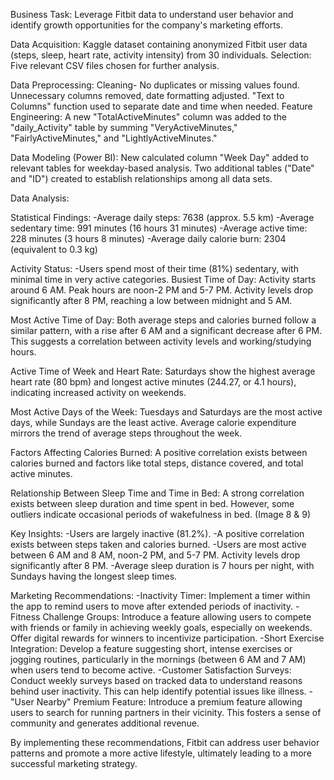 Business Task: 
Leverage Fitbit data to understand user behavior and identify growth opportunities for the company's marketing efforts.

Data Acquisition:
Kaggle dataset containing anonymized Fitbit user data (steps, sleep, heart rate, activity intensity) from 30 individuals.
Selection: Five relevant CSV files chosen for further analysis.

Data Preprocessing:
Cleaning-  No duplicates or missing values found. Unnecessary columns removed, date formatting adjusted. "Text to Columns" function used to separate date and time when needed.
Feature Engineering: A new "TotalActiveMinutes" column was added to the "daily_Activity" table by summing "VeryActiveMinutes," "FairlyActiveMinutes," and "LightlyActiveMinutes."

Data Modeling (Power BI):
New calculated column "Week Day" added to relevant tables for weekday-based analysis.
Two additional tables ("Date" and "ID") created to establish relationships among all data sets.

Data Analysis:

Statistical Findings:
-Average daily steps: 7638 (approx. 5.5 km)
-Average sedentary time: 991 minutes (16 hours 31 minutes)
-Average active time: 228 minutes (3 hours 8 minutes)
-Average daily calorie burn: 2304 (equivalent to 0.3 kg)

Activity Status:
-Users spend most of their time (81%) sedentary, with minimal time in very active categories.
Busiest Time of Day:
Activity starts around 6 AM.
Peak hours are noon-2 PM and 5-7 PM.
Activity levels drop significantly after 8 PM, reaching a low between midnight and 5 AM. 

Most Active Time of Day:
Both average steps and calories burned follow a similar pattern, with a rise after 6 AM and a significant decrease after 6 PM. This suggests a correlation between activity levels and working/studying hours.

Active Time of Week and Heart Rate:
Saturdays show the highest average heart rate (80 bpm) and longest active minutes (244.27, or 4.1 hours), indicating increased activity on weekends.

Most Active Days of the Week:
Tuesdays and Saturdays are the most active days, while Sundays are the least active. 
Average calorie expenditure mirrors the trend of average steps throughout the week. 

Factors Affecting Calories Burned:
A positive correlation exists between calories burned and factors like total steps, distance covered, and total active minutes.

Relationship Between Sleep Time and Time in Bed:
A strong correlation exists between sleep duration and time spent in bed. However, some outliers indicate occasional periods of wakefulness in bed. (Image 8 & 9)

Key Insights:
-Users are largely inactive (81.2%).
-A positive correlation exists between steps taken and calories burned.
-Users are most active between 6 AM and 8 AM, noon-2 PM, and 5-7 PM. Activity levels drop significantly after 8 PM.
-Average sleep duration is 7 hours per night, with Sundays having the longest sleep times.

Marketing Recommendations:
-Inactivity Timer: Implement a timer within the app to remind users to move after extended periods of inactivity.
-Fitness Challenge Groups: Introduce a feature allowing users to compete with friends or family in achieving weekly goals, especially on weekends. Offer digital rewards for winners to incentivize participation.
-Short Exercise Integration: Develop a feature suggesting short, intense exercises or jogging routines, particularly in the mornings (between 6 AM and 7 AM) when users tend to become active.
-Customer Satisfaction Surveys: Conduct weekly surveys based on tracked data to understand reasons behind user inactivity. This can help identify potential issues like illness.
-"User Nearby" Premium Feature: Introduce a premium feature allowing users to search for running partners in their vicinity. This fosters a sense of community and generates additional revenue.

By implementing these recommendations, Fitbit can address user behavior patterns and promote a more active lifestyle, ultimately leading to a more successful marketing strategy.
